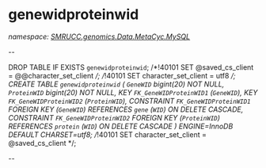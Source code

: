 ﻿# genewidproteinwid
_namespace: [SMRUCC.genomics.Data.MetaCyc.MySQL](./index.md)_

--
 
 DROP TABLE IF EXISTS `genewidproteinwid`;
 /*!40101 SET @saved_cs_client = @@character_set_client */;
 /*!40101 SET character_set_client = utf8 */;
 CREATE TABLE `genewidproteinwid` (
 `GeneWID` bigint(20) NOT NULL,
 `ProteinWID` bigint(20) NOT NULL,
 KEY `FK_GeneWIDProteinWID1` (`GeneWID`),
 KEY `FK_GeneWIDProteinWID2` (`ProteinWID`),
 CONSTRAINT `FK_GeneWIDProteinWID1` FOREIGN KEY (`GeneWID`) REFERENCES `gene` (`WID`) ON DELETE CASCADE,
 CONSTRAINT `FK_GeneWIDProteinWID2` FOREIGN KEY (`ProteinWID`) REFERENCES `protein` (`WID`) ON DELETE CASCADE
 ) ENGINE=InnoDB DEFAULT CHARSET=utf8;
 /*!40101 SET character_set_client = @saved_cs_client */;
 
 --




